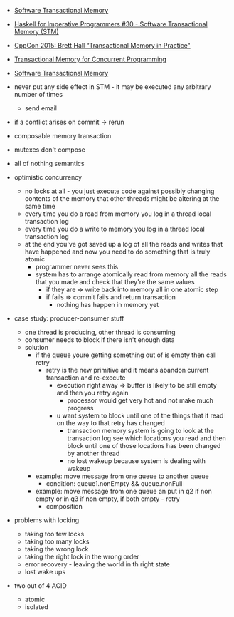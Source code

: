 
* [Software Transactional Memory](https://www.youtube.com/watch?v=bLfxaHIvHfc)
* [Haskell for Imperative Programmers #30 - Software Transactional Memory (STM)](https://www.youtube.com/watch?v=2lll2VbX8Vc)
* [CppCon 2015: Brett Hall “Transactional Memory in Practice"](https://www.youtube.com/watch?v=k20nWb9fHj0)
* [Transactional Memory for Concurrent Programming](https://www.youtube.com/watch?v=4caDLTfSa2Q)
* [Software Transactional Memory](https://www.youtube.com/watch?v=CMMH46R9VSY)

* never put any side effect in STM - it may be executed any arbitrary number of times
  * send email
* if a conflict arises on commit -> rerun
* composable memory transaction
* mutexes don't compose
* all of nothing semantics
* optimistic concurrency
  * no locks at all - you just execute code against possibly changing contents of the memory
  that other threads might be altering at the same time
  * every time you do a read from memory you log in a thread local transaction log
  * every time you do a write to memory you log in a thread local transaction log
  * at the end you've got saved up a log of all the reads and writes that have happened and now you need to do something that is truly atomic
    * programmer never sees this
    * system has to arrange atomically read from memory all the reads that you made and check that they're the same values
      * if they are => write back into memory all in one atomic step
      * if fails => commit fails and return transaction
        * nothing has happen in memory yet
* case study: producer-consumer stuff
  * one thread is producing, other thread is consuming
  * consumer needs to block if there isn't enough data
  * solution
    * if the queue youre getting something out of is empty then call retry
      * retry is the new primitive and it means abandon current transaction and re-execute
        * execution right away => buffer is likely to be still empty and then you retry again
          * processor would get very hot and not make much progress
        * u want system to block until one of the things that it read on the way to that retry has changed
          * transaction memory system is going to look at the transaction log see which locations you read and then block until one
          of those locations has been changed by another thread
          * no lost wakeup because system is dealing with wakeup
    * example: move message from one queue to another queue
      * condition: queue1.nonEmpty && queue.nonFull
    * example: move message from one queue an put in q2 if non empty or in q3 if non empty, if both empty - retry
      * composition
* problems with locking
  * taking too few locks
  * taking too many locks
  * taking the wrong lock
  * taking the right lock in the wrong order
  * error recovery - leaving the world in th right state
  * lost wake ups
* two out of 4 ACID
  * atomic
  * isolated